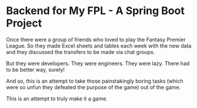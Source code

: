 # Backend for My FPL - A Spring Boot Project

Once there were a group of friends who loved to play the Fantasy Premier League.  So they made Excel sheets and tables each week with the new data and they discussed the transfers to be made via chat groups.

But they were developers. They were engineers. They were lazy. There had to be better way, surely!

And so, this is an attempt to take those painstakingly boring tasks (which were so unfun they defeated the purpose of the game) out of the game.

This is an attempt to truly make it a game.
